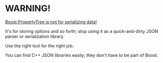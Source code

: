 # WARNING!

[Boost.PropertyTree is not for serializing data!](https://stackoverflow.com/questions/46798811/binary-data-serialization-into-json-with-the-boost-property-tree#comment80544632_46798811)

It's for storing options and so forth; stop using it as a quick-and-dirty JSON parser or serialization library.

Use the right tool for the right job.

You can find C++ JSON libraries easily; they don't have to be part of Boost.
